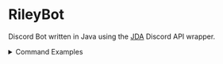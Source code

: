 # RileyBot

Discord Bot written in Java using the [JDA](https://github.com/DV8FromTheWorld/JDA) Discord API wrapper.
<details>
  <summary>Command Examples</summary>

  ## Commands
  <details>
  <summary>Stocks Command</summary>
 
  ### Description
  Uses the [Finnhub](https://finnhub.io/) and [Messari](https://messari.io/) APIs to search for and display stock/crypto currency prices.
  
  [View code](src/main/java/Command/Commands/StocksCommand.java)

  ### Usage
  `$query` where `query` is a stock/crypto symbol, company name, or ID.

  Alternatively, `$stock query` or `$crypto query` may be used to search specifically for stock or crypto.

  If a singular matching symbol is found, the market data for that symbol is displayed, otherwise a pageable message containing the search results will be shown.

  #### Example(s)
  ![alt text](src/main/resources/Readme/StocksCommand/single_result.gif "Single result")
  ![alt text](src/main/resources/Readme/StocksCommand/search_results.gif "Multiple results")
  </details>
  <details>
  <summary>Blitz Command</summary>
 
  ### Description
  Uses the [Blitz.gg](https://blitz.gg/) API to display League of Legends champion build data.
  
  [View code](src/main/java/Command/Commands/BlitzCommand.java)

  ### Usage
  `blitz [champion] [role]` where `champion` is the name of a champion and `role` is the name of a role.

  #### Example(s)
  ![alt text](src/main/resources/Readme/BlitzCommand/champion_search.gif "Darius champion build")
  </details>
    <details>
  <summary>Match History Command</summary>
 
  ### Description
  Uses the [COD API](https://github.com/Lierrmm/Node-CallOfDuty) to display a player's match history in Modern Warfare/Cold War.
  
  [View code](src/main/java/Command/Structure/MatchHistoryCommand.java)

  ### Usage
  `[platform] [trigger] [name] [match ID]` where `platform` is one of `XBOX, XBL, PSN, BATTLE` (optional & assumed to be Battle.net), `trigger` is one of `mwhistory, cwhistory` (depending on the game), `name` is the player name to search, and `match ID` is optional however when specified will display the player's stats for a specific match.

  #### Example(s)
  ![alt text](src/main/resources/Readme/MatchHistoryCommand/match_history.gif "View match history")
  ![alt text](src/main/resources/Readme/MatchHistoryCommand/specific_match.gif "View specific match")
  </details>
    <details>
  <summary>Deal or No Deal Command</summary>
 
  ### Description
  Play a game of Deal or No Deal using a programmatically built image as the UI.
  
  [View code](src/main/java/Command/Commands/DealOrNoDealCommand.java)

  ### Usage
  `dd start` to begin a game
  
  `dd select [case #]` to select your case
  
  `dd open [case #]` to open a case
  
  `dd [deal/no deal]` to make/deny a deal
  
  `dd forfeit` to end a game
 
  #### Example(s)
  ![alt text](src/main/resources/Readme/DealOrNoDealCommand/playing.gif "Playing Deal or No Deal")
  </details>
   <details>
  <summary>Dictionary Command</summary>
 
  ### Description
  Uses the Merriam-Webster dictionary to display definitions of a given word, pairs the definition with a random image found using the [Unsplash API - Search photos by keyword endpoint](https://unsplash.com/documentation#search-photos) (with the dictionary word as the keyword).
  
  [View code](src/main/java/Command/Commands/DictionaryCommand.java)

  ### Usage
  `define [word]` where `word` is the word to find in the dictionary.
  If more than one word is found, the results will be displayed in a pageable message.

  #### Example(s)
  ![alt text](src/main/resources/Readme/DictionaryCommand/definition.gif "Word definition")
  ![alt text](src/main/resources/Readme/DictionaryCommand/multiple_definitions.gif "Multiple results")
  </details>
     <details>
  <summary>Grand Exchange Command</summary>
 
  ### Description
  Uses the [OSRS Wiki Grand Exchange API](https://oldschool.runescape.wiki/w/RuneScape:Real-time_Prices) to search for & display item prices.
  
  [View code](src/main/java/Command/Commands/GrandExchangeCommand.java)

  ### Usage
  `g.e [query]` where `query` is either the name or ID of an item.
  If more than one item is found, the results will be displayed in a pageable message.

  #### Example(s)
  ![alt text](src/main/resources/Readme/GrandExchangeCommand/item_price.gif "Item price")
  ![alt text](src/main/resources/Readme/GrandExchangeCommand/multiple_items.gif "Multiple results")
  </details>
       <details>
  <summary>Gunfight Command</summary>
 
  ### Description
  Win/loss tracker for Modern Warfare. Buttons are used to add wins & losses, results are saved to a leaderboard.
  
  [View code](src/main/java/Command/Commands/Passive/GunfightCommand.java)

  ### Usage
  `gunfight!` to begin a session or to re-send the tracker message.
         
  `leaderboard!` to view the leaderboard.
         
  `leaderboard! [#]` to view a specific session from the leaderboard.

  #### Example(s)
  ![alt text](src/main/resources/Readme/GunfightCommand/tracker.gif "Using the tracker")
  ![alt text](src/main/resources/Readme/GunfightCommand/leaderboard.gif "Viewing the leaderboard")
 </details>
         <details>
  <summary>Hangman Command</summary>
 
  ### Description
  Play a game of Hangman using a programmatically built image as the UI. The gallows is randomly selected from a variety of options. Either choose a word to play or get the bot to pick one from the dictionary.
  
  [View code](src/main/java/Command/Commands/HangmanCommand.java)

  ### Usage
  `hm start [word]` to start a game using the given `word`.
           
  `hm ai` to start a game with a word the bot picks from the dictionary.
           
  `hm stop` to forfeit the game.
  
  `hm hint` to unlock a letter in the word.

  #### Example(s)
  ![alt text](src/main/resources/Readme/HangmanCommand/playing.gif "Playing Hangman with a dictionary selected word")
 </details>
           <details>
  <summary>LOL Lookup Command</summary>
 
  ### Description
 Look up a player's League of Legends stats and build an image displaying them.
  
  [View code](src/main/java/Command/Commands/Lookup/LOLLookupCommand.java)

  ### Usage
  `[region] lollookup [name]` where `region` is the optional region code e.g `oce` (region is assumed to be oce), and `name` is the player's summoner name.  
  
  #### Example(s)
  ![alt text](src/main/resources/Readme/LOLLookupCommand/lookup.gif "Looking up player stats")
 </details>
           <details>
  <summary>Execute Order 66 Command</summary>
 
  ### Description
This command uses a role named `target`.
             
This role is applied to all members when they join and may be manually added/removed as with any role.
             
Typing `kill list` will send a private message to the user displaying the list of members who are targeted.
             
By typing `execute order 66`, the bot will join the voice channel and play a random audio clip before kicking all members on the list. (Members who the bot cannot kick will be removed from the list prior to executing).
             
Kicked members will be sent a message with an invite back to the server.
  
  [View code](src/main/java/Command/Commands/ExecuteOrder/ExecuteOrder66Command.java)

  ### Usage
`kill list` to view targeted members.
             
`execute order 66` to kick the targeted members.
  
  #### Example(s)

  https://user-images.githubusercontent.com/42688609/122846622-5c0ff880-d35a-11eb-9420-842282f0c7d4.mp4
             
  ![alt text](src/main/resources/Readme/ExecuteOrder66Command/apology.png "Apology to the kicked member")

 </details>
             <details>
  <summary>Millionaire Command</summary>
 
  ### Description
This command allows the user to play a game of Who Wants to Be a Millionaire.
Buttons are used to answer questions/use the lifeline and winnings are saved in to a bank which is ranked on a leaderboard.
               
The questions are retrieved from the [Open Trivia DB](https://opentdb.com/) and are of random difficulty/topics.
  
  [View code](src/main/java/Command/Commands/MillionaireCommand.java)

  ### Usage
`millionaire start` to start the game.
               
`millionaire forfeit` to forfeit the game (keeping the winnings up until that point).
               
`millionaire bank` to view your bank.
               
`millionaire bank [@someone]` to view another member's bank (where `@someone` is the @mention of another member).
               
`millionaire leaderboard` to view the bank leaderboard
  
  #### Example(s)
             
  ![alt text](src/main/resources/Readme/MillionaireCommand/playing.gif "Playing Who Wants to Be a Millionaire")
  ![alt text](src/main/resources/Readme/MillionaireCommand/bank.gif "Viewing bank")
  ![alt text](src/main/resources/Readme/MillionaireCommand/leaderboard.gif "Viewing the leaderboard")

 </details>
           <details>
  <summary>MW Lookup Command</summary>
 
  ### Description

 Uses the [COD API](https://github.com/Lierrmm/Node-CallOfDuty) to look up a player's Modern Warfare stats and build an image displaying them. This image displays the player's best (most used) weapons, streaks, equipment, field upgrade, and commendations, alongside their Win/Loss and Kill/Death ratios.
  
  An optional query may be provided to display only a specific stat e.g a specific weapon or streak.
             
  [View code](src/main/java/Command/Commands/Lookup/MWStatsCommand.java)

  ### Usage
  `[platform] mwlookup [name]` where `platform` is one of `XBOX, XBL, PSN, BATTLE` (optional & assumed to be Battle.net), and `name` is the player name to search.
  
  Alternatively, `[platform] mwlookup [name] +[query]` may be provided, where `platform` and `name` are as above, and `query` is the name of a stat to display e.g `+bradley` to display only the player's Infantry Assault Vehicle stats.
             
  #### Example(s)
  ![alt text](src/main/resources/Readme/MWLookupCommand/full_lookup.gif "Looking up player's full stats")
  ![alt text](src/main/resources/Readme/MWLookupCommand/specific_lookup.gif "Looking up a specific stat for the player")
 </details>
             <details>
  <summary>MW Random Command</summary>
 
  ### Description
Generate a random Modern Warfare loadout and build an image to display it. Assign a random name to the loadout.
               
The generated loadout abides by all in-game restrictions e.g 2 primary weapons if the `overkill` perk is rolled. This also applies to the weapon attachments, where if a rolled attachment blocks another attachment category e.g a `barrel` attachment blocking the `muzzle` category, no `muzzle` category attachments will be added.
               
A short [comment](src/main/java/COD/LoadoutAnalysis.java) about the loadout is generated and appended to the message.
               
  Possible weapons & attachments can be seen [here](src/main/resources/COD/MW/Data/weapons.json).
                              
  [View code](src/main/java/Command/Commands/COD/MWRandomCommand.java)

  ### Usage
  `mwrandom`
             
  #### Example(s)
  ![alt text](src/main/resources/Readme/MWRandomCommand/loadouts.gif "Generating loadouts")
 </details>
     <details>
  <summary>OSRS Lending Command</summary>
 
  ### Description
  Track OSRS item loans between members. Loans are accepted/declined via buttons and are displayed as a dynamically built bank image.
  
  [View code](src/main/java/Command/Commands/OSRSLendingCommand.java)

  ### Usage
 `osrslend [@loanee] [items]` where `@loanee` is the @mention of the member to loan items to, and `items` is a comma separated list of items with optional quantities e.g  `twisted bow, 500GP, monkfish x5`
       
 `osrslend forgive [loan id]` where `loan id` is the id of a loan to delete (must be the `loaner` of the items)
 
 `osrslend loans` to view a list of your incoming/outgoing loans
       
 `osrslend loans [loan id]` to view the details of a specific loan with the given `loan id`

  #### Example(s)
  ![alt text](src/main/resources/Readme/OSRSLendingCommand/creating_loan.gif "Creating a loan")
  ![alt text](src/main/resources/Readme/OSRSLendingCommand/viewing_loan.gif "Viewing loans")
  </details>
       <details>
  <summary>OSRS Lookup Command</summary>
 
  ### Description
 Uses the [OSRS Hiscores CSV API](https://secure.runescape.com/m=hiscore_oldschool/index_lite.ws?player=big+mike) and [Wise Old Man API](https://wiseoldman.net/docs) to look up a player's OSRS stats and build an image displaying them. This image displays the player's skills, bosses, clue scrolls, achievements, account type, and optional XP tracker.
  
  [View code](src/main/java/Command/Commands/Lookup/OSRSLookupCommand.java)

  ### Usage
  `[optional args] osrslookup [name]` where `name` is the name of the player to look up, and `optional args` is any combination of `xp`, `virtual`, and `league`.
  
  `xp` uses the [Wise Old Man API](https://wiseoldman.net/docs) to get the player's weekly XP gained and appends it to the image. If the player is not currently tracked on Wise Old Man, a request is made to begin tracking them for next time.
         
  `virtual` displays the player's virtual levels instead of their actual levels.
         
  `league` displays the player's Trailblazer League stats instead of their normal stats. Will display map/relic unlocks if exported from [osleague.tools](https://www.osleague.tools/) and uploaded using the [TrailBlazer Command](/src/main/java/Command/Commands/Runescape/TrailblazerCommand.java).
         
  The image is built in individual sections, allowing the exclusion/inclusion of sections dynamically, e.g if a player has no clue scroll completions, the clue scroll section is not added to the image.

  #### Example(s)
  ![alt text](src/main/resources/Readme/OSRSLookupCommand/lookup.gif "Looking up player stats")
          <details>
          <summary>Normal stats image</summary>
              ![alt text](src/main/resources/Readme/OSRSLookupCommand/standard.png "Standard image")
         </details>
         <details>
         <summary>League stats image</summary>
              ![alt text](src/main/resources/Readme/OSRSLookupCommand/league.png "League image")
         </details>
         <details>
           <summary>Virtual stats w/ XP tracker image</summary>       
              ![alt text](src/main/resources/Readme/OSRSLookupCommand/xp_virtual.png "Virtual stats w/ XP tracker")         
         </details>
  </details>
</details>
